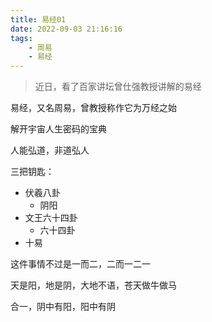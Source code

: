 ```yaml
---
title: 易经01
date: 2022-09-03 21:16:16
tags: 
    - 周易
    - 易经
---
```


> 近日，看了百家讲坛曾仕强教授讲解的易经

易经，又名周易，曾教授称作它为万经之始

解开宇宙人生密码的宝典

人能弘道，非道弘人

三把钥匙：
- 伏羲八卦
  - 阴阳
- 文王六十四卦
  - 六十四卦
- 十易

这件事情不过是一而二，二而一二一

天是阳，地是阴，大地不语，苍天做牛做马



合一，阴中有阳，阳中有阴

